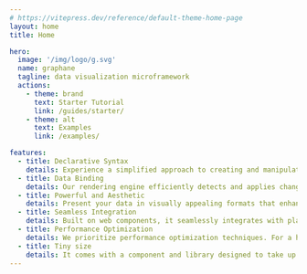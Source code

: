 ```yaml
---
# https://vitepress.dev/reference/default-theme-home-page
layout: home
title: Home

hero:
  image: '/img/logo/g.svg'
  name: graphane
  tagline: data visualization microframework
  actions:
    - theme: brand
      text: Starter Tutorial
      link: /guides/starter/
    - theme: alt
      text: Examples
      link: /examples/

features:
  - title: Declarative Syntax
    details: Experience a simplified approach to creating and manipulating powerful graphs. With our intuitive templating directives, you can reduce the learning curve and increase productivity effortlessly.
  - title: Data Binding
    details: Our rendering engine efficiently detects and applies changes to the graphical representation by utilizing proxies. Stay in sync with data updates and ensure seamless visual updates.
  - title: Powerful and Aesthetic
    details: Present your data in visually appealing formats that enhance viewer comprehension. Display complex information quickly and focus your efforts on presenting aesthetically information.
  - title: Seamless Integration
    details: Built on web components, it seamlessly integrates with plain HTML and popular web frameworks like React, Angular, Vue, or Svelte. Enjoy a smooth integration process without any hassle.
  - title: Performance Optimization
    details: We prioritize performance optimization techniques. For a high-performance solution, benefit from efficient rendering algorithms, element reuse, and more.
  - title: Tiny size
    details: It comes with a component and library designed to take up minimal footprint. Its compact design ensures a fast and smooth download experience.<br/>It is a microframework.
---
```

